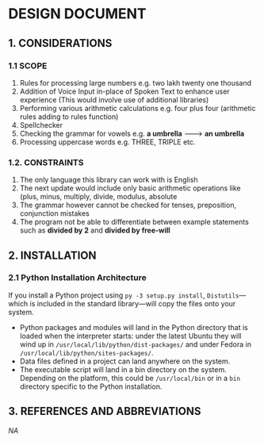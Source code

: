 # DESIGN DOCUMENT

## 1. CONSIDERATIONS

### 1.1 SCOPE 

1. Rules for processing large numbers e.g. two lakh twenty one thousand
2. Addition of Voice Input in-place of Spoken Text to enhance user experience (This would involve use of additional libraries)
3. Performing various arithmetic calculations e.g. four plus four (arithmetic rules adding to rules function)
4. Spellchecker
5. Checking the grammar for vowels e.g. **a umbrella** --->  **an umbrella**
6. Processing uppercase words e.g. THREE, TRIPLE etc.

### 1.2. CONSTRAINTS

1. The only language this library can work with is English
2. The next update would include only basic arithmetic operations like (plus, minus, multiply, divide, modulus, absolute
3. The grammar however cannot be checked for tenses, preposition, conjunction mistakes
4. The program not be able to differentiate between example statements such as **divided by 2** and **divided by free-will**

## 2. INSTALLATION

### 2.1 Python Installation Architecture

If you install a Python project using `py -3 setup.py install`, `Distutils`—which is included in the standard library—will copy the files onto your system.

- Python packages and modules will land in the Python directory that is loaded when the interpreter starts: under the latest Ubuntu they    will wind up in `/usr/local/lib/python/dist-packages/` and under Fedora in `/usr/local/lib/python/sites-packages/`.
- Data files defined in a project can land anywhere on the system.
- The executable script will land in a bin directory on the system. Depending on the platform, this could be `/usr/local/bin` or in a `bin` directory specific to the Python installation.

## 3. REFERENCES AND ABBREVIATIONS

*NA*
